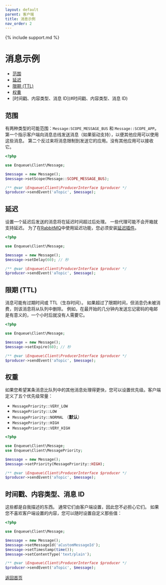 ```yaml
---
layout: default
parent: 客户端
title: 消息示例
nav_order: 2
---
```

{% include support.md %}

# 消息示例

* [范围](#范围)
* [延迟](#延迟)
* [限期 (TTL)](#限期 (TTL))
* [权重](#权重)
* [时间戳、内容类型、消息 ID](#时间戳、内容类型、消息 ID)

## 范围

有两种类型的可能范围：`Message:SCOPE_MESSAGE_BUS` 和 `Message::SCOPE_APP`。
第一个指示客户端向消息总线发送消息（如果驱动支持），以便其他应用可以使用这些消息。
第二个反过来将消息限制到发送它的应用。没有其他应用可以接收它。

```php
<?php

use Enqueue\Client\Message;

$message = new Message();
$message->setScope(Message::SCOPE_MESSAGE_BUS);

/** @var \Enqueue\Client\ProducerInterface $producer */
$producer->sendEvent('aTopic', $message);
```

## 延迟

设置一个延迟后发送的消息将在延迟时间超过后处理。
一些代理可能不会开箱就支持延迟。
为了在[RabbitMQ](https://www.rabbitmq.com/)中使用延迟功能，您必须安装[延迟插件](https://github.com/rabbitmq/rabbitmq-delayed-message-exchange)。

```php
<?php

use Enqueue\Client\Message;

$message = new Message();
$message->setDelay(60); // 秒

/** @var \Enqueue\Client\ProducerInterface $producer */
$producer->sendEvent('aTopic', $message);
```

## 限期 (TTL)

消息可能有过期时间或 TTL（生存时间）。
如果超过了限期时间，但消息仍未被消费，则该消息将从队列中删除。
例如，在最开始的几分钟内发送忘记密码的电邮是有意义的，一个小时后就没有人需要它。

```php
<?php

use Enqueue\Client\Message;

$message = new Message();
$message->setExpire(60); // 秒

/** @var \Enqueue\Client\ProducerInterface $producer */
$producer->sendEvent('aTopic', $message);
```

## 权重

如果您希望某条消息比队列中的其他消息处理得更快，您可以设置优先级。客户端定义了五个优先级常量：

* `MessagePriority::VERY_LOW`
* `MessagePriority::LOW`
* `MessagePriority::NORMAL` （**默认**）
* `MessagePriority::HIGH`
* `MessagePriority::VERY_HIGH`

```php
<?php

use Enqueue\Client\Message;
use Enqueue\Client\MessagePriority;

$message = new Message();
$message->setPriority(MessagePriority::HIGH);

/** @var \Enqueue\Client\ProducerInterface $producer */
$producer->sendEvent('aTopic', $message);
```

## 时间戳、内容类型、消息 ID

这些都是自我描述的东西。
通常它们由客户端设置，因此您不必担心它们。
如果您不喜欢客户端设置的内容，您可以随时设置自定义那些值：

```php
<?php

use Enqueue\Client\Message;

$message = new Message();
$message->setMessageId('aCustomMessageId');
$message->setTimestamp(time());
$message->setContentType('text/plain');

/** @var \Enqueue\Client\ProducerInterface $producer */
$producer->sendEvent('aTopic', $message);
```

[返回首页](../index.md)


